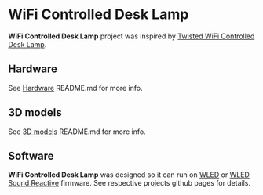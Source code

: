 # WiFi Controlled Desk Lamp

**WiFi Controlled Desk Lamp** project was inspired by [Twisted WiFi Controlled Desk Lamp](https://www.thingiverse.com/thing:4129249). 

## Hardware

See <a href="./Hardware">Hardware</a> README.md for more info.

## 3D models 

See <a href="./3D models">3D models</a> README.md for more info.

## Software

**WiFi Controlled Desk Lamp** was designed so it can run on [WLED](https://github.com/Aircoookie/WLED) or [WLED Sound Reactive](https://github.com/atuline/WLED) firmware. See respective projects github pages for details.
